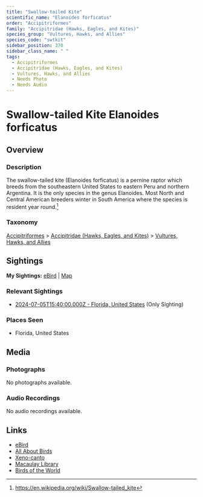 ```yaml
---
title: "Swallow-tailed Kite"
scientific_name: "Elanoides forficatus"
order: "Accipitriformes"
family: "Accipitridae (Hawks, Eagles, and Kites)"
species_group: "Vultures, Hawks, and Allies"
species_code: "swtkit"
sidebar_position: 370
sidebar_class_name: " "
tags: 
  - Accipitriformes
  - Accipitridae (Hawks, Eagles, and Kites)
  - Vultures, Hawks, and Allies
  - Needs Photo
  - Needs Audio
---
```


# Swallow-tailed Kite <span className='sci_name'>Elanoides forficatus</span>

## Overview

### Description
The swallow-tailed kite (Elanoides forficatus) is a pernine raptor which breeds from the southeastern United States to eastern Peru and northern Argentina. It is the only species in the genus Elanoides. Most North and Central American breeders winter in South America where the species is resident year round.[^1]

[^1]: https://en.wikipedia.org/wiki/Swallow-tailed_kite

### Taxonomy
[Accipitriformes](/tags/accipitriformes) > [Accipitridae (Hawks, Eagles, and Kites)](/tags/accipitridae-hawks-eagles-and-kites) > [Vultures, Hawks, and Allies](/tags/vultures-hawks-and-allies)


## Sightings

**My Sightings:** [eBird](https://ebird.org/lifelist?r=world&time=life&spp=swtkit) | [Map](/map?species_code=swtkit)

### Relevant Sightings

* [2024-07-05T15:40:00.000Z - Florida, United States](https://ebird.org/checklist/S185429884) (Only Sighting)

### Places Seen

* Florida, United States



## Media
### Photographs
No photographs available.

### Audio Recordings
No audio recordings available.

## Links
* [eBird](https://ebird.org/species/swtkit) 
* [All About Birds](https://www.allaboutbirds.org/guide/swtkit) 
* [Xeno-canto](https://www.xeno-canto.org/species/elanoides-forficatus) 
* [Macaulay Library](https://search.macaulaylibrary.org/catalog?taxonCode=swtkit&sort=rating_rank_desc)
* [Birds of the World](https://birdsoftheworld.org/bow/species/swtkit)
